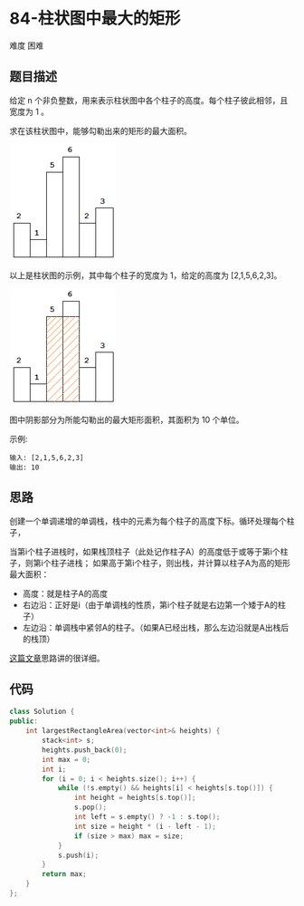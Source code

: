 # 84-柱状图中最大的矩形

难度 困难



## 题目描述

给定 n 个非负整数，用来表示柱状图中各个柱子的高度。每个柱子彼此相邻，且宽度为 1 。

求在该柱状图中，能够勾勒出来的矩形的最大面积。

 <img src= "images/histogram.png">

以上是柱状图的示例，其中每个柱子的宽度为 1，给定的高度为 [2,1,5,6,2,3]。

 <img src="images/histogram_area.png">

图中阴影部分为所能勾勒出的最大矩形面积，其面积为 10 个单位。

示例:

```
输入: [2,1,5,6,2,3]
输出: 10
```



## 思路

创建一个单调递增的单调栈，栈中的元素为每个柱子的高度下标。循环处理每个柱子，

当第i个柱子进栈时，如果栈顶柱子（此处记作柱子A）的高度低于或等于第i个柱子，则第i个柱子进栈；
如果高于第i个柱子，则出栈，并计算以柱子A为高的矩形最大面积：

- 高度：就是柱子A的高度
- 右边沿：正好是i（由于单调栈的性质，第i个柱子就是右边第一个矮于A的柱子）
- 左边沿：单调栈中紧邻A的柱子。（如果A已经出栈，那么左边沿就是A出栈后的栈顶）

[这篇文章](https://blog.csdn.net/Zolewit/article/details/88863970)思路讲的很详细。



## 代码

```c++
class Solution {
public:
	int largestRectangleArea(vector<int>& heights) {
		stack<int> s;
		heights.push_back(0);
		int max = 0;
		int i;
		for (i = 0; i < heights.size(); i++) {
			while (!s.empty() && heights[i] < heights[s.top()]) {
				int height = heights[s.top()];
				s.pop();
				int left = s.empty() ? -1 : s.top();
				int size = height * (i - left - 1);
				if (size > max) max = size;
			}
			s.push(i);
		}
		return max;
	}
};
```

